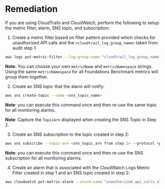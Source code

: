 # Remediation

If you are using CloudTrails and CloudWatch, perform the following to setup the metric filter, alarm, SNS topic, and subscription:

1. Create a metric filter based on filter pattern provided which checks for unauthorized API calls and the `<cloudtrail_log_group_name>` taken from audit step 1:

```sh
aws logs put-metric-filter --log-group-name "cloudtrail_log_group_name" --filter-name "<unauthorized_api_calls_metric>" --metric-transformations metricName=unauthorized_api_calls_metric,metricNamespace=CISBenchmark,metricValue=1 --filter-pattern "{ ($.errorCode =\"*UnauthorizedOperation\") || ($.errorCode =\"AccessDenied*\") && ($.sourceIPAddress!=\"delivery.logs.amazonaws.com\") && ($.eventName!=\"HeadBucket\") }"
```

**Note**: You can choose your own `metricName` and `metricNamespace` strings. Using the same `metricNamespace` for all Foundations Benchmark metrics will group them together.

2. Create an SNS topic that the alarm will notify:

```sh
aws sns create-topic --name <sns_topic_name>
```

**Note**: you can execute this command once and then re-use the same topic for all monitoring alarms.

**Note**: Capture the `TopicArn` displayed when creating the SNS Topic in Step 2.

3. Create an SNS subscription to the topic created in step 2:

```sh
aws sns subscribe --topic-arn <sns_topic_arn from step 2> --protocol <protocol_for_sns> --notification-endpoint <sns_subscription_endpoints>
```

**Note**: you can execute this command once and then re-use the SNS subscription for all monitoring alarms.

4. Create an alarm that is associated with the CloudWatch Logs Metric Filter created in step 1 and an SNS topic created in step 2:

```sh
aws cloudwatch put-metric-alarm --alarm-name "unauthorized_api_calls_alarm" --metric-name "unauthorized_api_calls_metric" --statistic Sum --period 300 --threshold 1 --comparison-operator GreaterThanOrEqualToThreshold --evaluation-periods 1 --namespace "CISBenchmark" --alarm-actions <sns_topic_arn>
```

